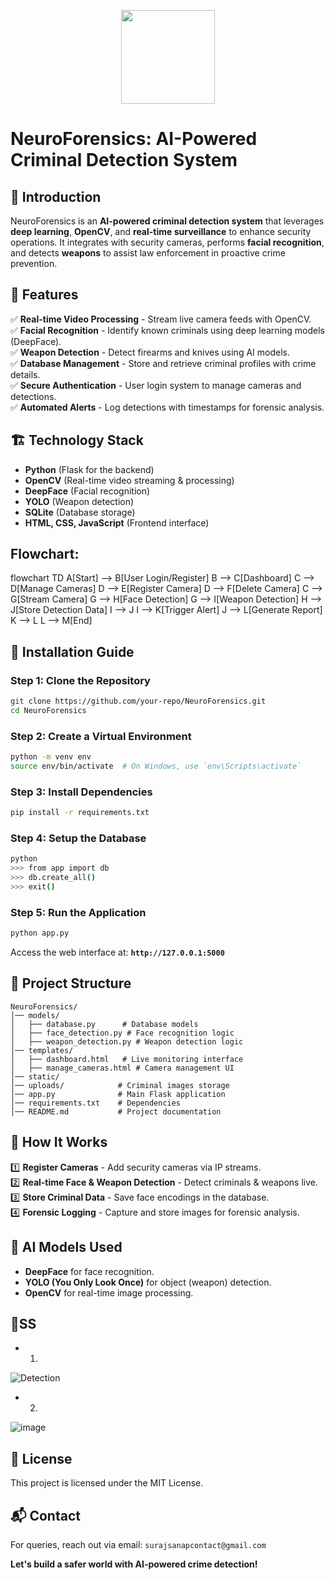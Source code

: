 

<p align="center">
  <img src="https://github.com/user-attachments/assets/668cc846-e49d-456d-a3b5-90871ad4f7ef" width="150">
</p>



# NeuroForensics: AI-Powered Criminal Detection System

## 📌 Introduction
NeuroForensics is an **AI-powered criminal detection system** that leverages **deep learning**, **OpenCV**, and **real-time surveillance** to enhance security operations. It integrates with security cameras, performs **facial recognition**, and detects **weapons** to assist law enforcement in proactive crime prevention.


## 🚀 Features
✅ **Real-time Video Processing** - Stream live camera feeds with OpenCV.  
✅ **Facial Recognition** - Identify known criminals using deep learning models (DeepFace).  
✅ **Weapon Detection** - Detect firearms and knives using AI models.  
✅ **Database Management** - Store and retrieve criminal profiles with crime details.  
✅ **Secure Authentication** - User login system to manage cameras and detections.  
✅ **Automated Alerts** - Log detections with timestamps for forensic analysis.  

## 🏗️ Technology Stack
- **Python** (Flask for the backend)
- **OpenCV** (Real-time video streaming & processing)
- **DeepFace** (Facial recognition)
- **YOLO** (Weapon detection)
- **SQLite** (Database storage)
- **HTML, CSS, JavaScript** (Frontend interface)

## Flowchart:

flowchart TD
                A[Start] --> B[User Login/Register]
                B --> C[Dashboard]
                C --> D[Manage Cameras]
                D --> E[Register Camera]
                D --> F[Delete Camera]
                C --> G[Stream Camera]
                G --> H[Face Detection]
                G --> I[Weapon Detection]
                H --> J[Store Detection Data]
                I --> J
                I --> K[Trigger Alert]
                J --> L[Generate Report]
                K --> L
                L --> M[End]

## 🔧 Installation Guide
### **Step 1: Clone the Repository**
```bash
git clone https://github.com/your-repo/NeuroForensics.git
cd NeuroForensics
```

### **Step 2: Create a Virtual Environment**
```bash
python -m venv env
source env/bin/activate  # On Windows, use `env\Scripts\activate`
```

### **Step 3: Install Dependencies**
```bash
pip install -r requirements.txt
```

### **Step 4: Setup the Database**
```bash
python
>>> from app import db
>>> db.create_all()
>>> exit()
```

### **Step 5: Run the Application**
```bash
python app.py
```
Access the web interface at: **`http://127.0.0.1:5000`**

## 📂 Project Structure
```
NeuroForensics/
│── models/
│   ├── database.py      # Database models
│   ├── face_detection.py # Face recognition logic
│   ├── weapon_detection.py # Weapon detection logic
│── templates/
│   ├── dashboard.html   # Live monitoring interface
│   ├── manage_cameras.html # Camera management UI
│── static/
│── uploads/            # Criminal images storage
│── app.py              # Main Flask application
│── requirements.txt    # Dependencies
│── README.md           # Project documentation
```

## 🎯 How It Works
1️⃣ **Register Cameras** - Add security cameras via IP streams.  
2️⃣ **Real-time Face & Weapon Detection** - Detect criminals & weapons live.  
3️⃣ **Store Criminal Data** - Save face encodings in the database.  
4️⃣ **Forensic Logging** - Capture and store images for forensic analysis.  

## 🤖 AI Models Used
- **DeepFace** for face recognition.
- **YOLO (You Only Look Once)** for object (weapon) detection.
- **OpenCV** for real-time image processing.

## 🎦SS
- 1.
![Detection](https://github.com/user-attachments/assets/d6e1100b-44da-46da-afaf-bb156e7423b8)
- 2.
![image](https://github.com/user-attachments/assets/f20437c0-f837-4e34-b588-c3e87dd28892)


## 📜 License
This project is licensed under the MIT License.


## 📬 Contact
For queries, reach out via email: `surajsanapcontact@gmail.com`

**Let's build a safer world with AI-powered crime detection!**


